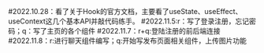 #2022.10.28：看了关于Hook的官方文档，主要看了useState、useEffect、useContext这几个基本API并敲代码练手。
#2022.11.5:r：写了登录注册，忘记密码；q：写了主页的各个组件
#2022.11.7：r+q:登陆注册的前后端连接
#2022.11.8：r:进行聊天组件编写；q:开始写发布页面相关组件，上传图片功能
